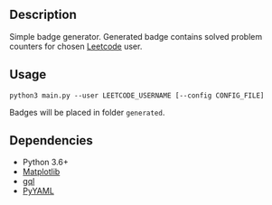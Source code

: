 
## Description

Simple badge generator. Generated badge contains solved problem counters for chosen [Leetcode](https://leetcode.com) user.

## Usage
`python3 main.py --user LEETCODE_USERNAME [--config CONFIG_FILE]`

Badges will be placed in folder `generated`.

## Dependencies
- Python 3.6+
- [Matplotlib](https://matplotlib.org/)
- [gql](https://github.com/graphql-python/gql)
- [PyYAML](https://pyyaml.org/)
